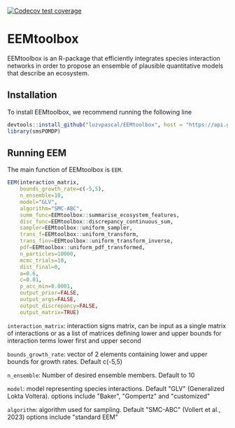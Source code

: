 <!-- badges: start -->
  [![Codecov test coverage](https://codecov.io/gh/luzvpascal/EEMtoolbox/branch/main/graph/badge.svg)](https://app.codecov.io/gh/luzvpascal/EEMtoolbox?branch=main)
  <!-- badges: end -->

# EEMtoolbox
EEMtoolbox is an R-package that efficiently integrates species interaction networks in order to propose an ensemble of plausible quantitative models that describe an ecosystem.

## Installation
To install EEMtoolbox, we recommend running the following line
``` r
devtools::install_github("luzvpascal/EEMtoolbox", host = "https://api.github.com")
library(smsPOMDP)
```

## Running EEM
The main function of EEMtoolbox is `EEM`.
```r
EEM(interaction_matrix,
    bounds_growth_rate=c(-5,5),
    n_ensemble=10,
    model="GLV",
    algorithm="SMC-ABC",
    summ_func=EEMtoolbox::summarise_ecosystem_features,
    disc_func=EEMtoolbox::discrepancy_continuous_sum,
    sampler=EEMtoolbox::uniform_sampler,
    trans_f=EEMtoolbox::uniform_transform,
    trans_finv=EEMtoolbox::uniform_transform_inverse,
    pdf=EEMtoolbox::uniform_pdf_transformed,
    n_particles=10000,
    mcmc_trials=10,
    dist_final=0,
    a=0.6,
    c=0.01,
    p_acc_min=0.0001,
    output_prior=FALSE,
    output_args=FALSE,
    output_discrepancy=FALSE,
    output_matrix=TRUE)
```

`interaction_matrix`: interaction signs matrix, can be input as a single matrix of interactions or as a list of matrices defining lower and upper bounds for interaction terms lower first and upper second

`bounds_growth_rate`: vector of 2 elements containing lower and upper bounds for growth rates. Default c(-5,5)

`n_ensemble`: Number of desired ensemble members. Default to 10

`model`: model representing species interactions. Default "GLV" (Generalized Lokta Voltera). options include "Baker", "Gompertz" and "customized"

`algorithm`: algorithm used for sampling. Default "SMC-ABC" (Vollert et al., 2023) options include "standard EEM"
